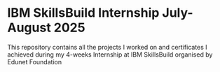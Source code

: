 # IBM SkillsBuild Internship July-August 2025
This repository contains all the projects I worked on and certificates I achieved during my 4-weeks Internship at IBM SkillsBuild organised by Edunet Foundation
